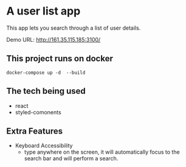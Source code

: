 # A user list app
This app lets you search through a list of user details.

Demo URL: http://161.35.115.185:3100/

## This project runs on docker
`docker-compose up -d  --build`
## The tech being used
- react
- styled-comonents
## Extra Features
- Keyboard Accessibility
  - type anywhere on the screen,  it will automatically focus to the search bar and will perform a search.
